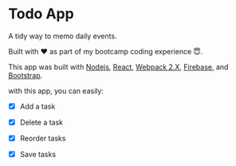 # Todo App 

A tidy way to memo daily events. 

Built with :heart: as part of my bootcamp coding experience :innocent:.

This app was built with [Nodejs](https://nodejs.org/), [React](https://facebook.github.io/react/), [Webpack 2.X](https://webpack.github.io/), 
[Firebase](https://firebase.google.com/), and [Bootstrap](getbootstrap.com).

with this app, you can easily:

- [x] Add a task
- [x] Delete a task 
- [x] Reorder tasks
- [x] Save tasks

